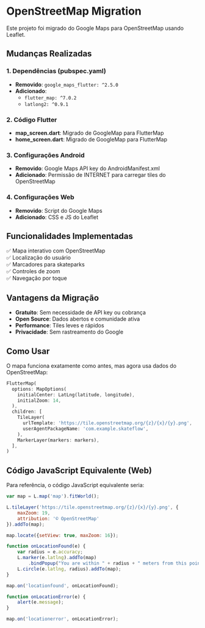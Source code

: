 # OpenStreetMap Migration

Este projeto foi migrado do Google Maps para OpenStreetMap usando Leaflet.

## Mudanças Realizadas

### 1. Dependências (pubspec.yaml)
- **Removido**: `google_maps_flutter: ^2.5.0`
- **Adicionado**: 
  - `flutter_map: ^7.0.2`
  - `latlong2: ^0.9.1`

### 2. Código Flutter
- **map_screen.dart**: Migrado de GoogleMap para FlutterMap
- **home_screen.dart**: Migrado de GoogleMap para FlutterMap

### 3. Configurações Android
- **Removido**: Google Maps API key do AndroidManifest.xml
- **Adicionado**: Permissão de INTERNET para carregar tiles do OpenStreetMap

### 4. Configurações Web
- **Removido**: Script do Google Maps
- **Adicionado**: CSS e JS do Leaflet

## Funcionalidades Implementadas

✅ Mapa interativo com OpenStreetMap  
✅ Localização do usuário  
✅ Marcadores para skateparks  
✅ Controles de zoom  
✅ Navegação por toque  

## Vantagens da Migração

- **Gratuito**: Sem necessidade de API key ou cobrança
- **Open Source**: Dados abertos e comunidade ativa
- **Performance**: Tiles leves e rápidos
- **Privacidade**: Sem rastreamento do Google

## Como Usar

O mapa funciona exatamente como antes, mas agora usa dados do OpenStreetMap:

```dart
FlutterMap(
  options: MapOptions(
    initialCenter: LatLng(latitude, longitude),
    initialZoom: 14,
  ),
  children: [
    TileLayer(
      urlTemplate: 'https://tile.openstreetmap.org/{z}/{x}/{y}.png',
      userAgentPackageName: 'com.example.skateflow',
    ),
    MarkerLayer(markers: markers),
  ],
)
```

## Código JavaScript Equivalente (Web)

Para referência, o código JavaScript equivalente seria:

```javascript
var map = L.map('map').fitWorld();

L.tileLayer('https://tile.openstreetmap.org/{z}/{x}/{y}.png', {
    maxZoom: 19,
    attribution: '© OpenStreetMap'
}).addTo(map);

map.locate({setView: true, maxZoom: 16});

function onLocationFound(e) {
    var radius = e.accuracy;
    L.marker(e.latlng).addTo(map)
        .bindPopup("You are within " + radius + " meters from this point").openPopup();
    L.circle(e.latlng, radius).addTo(map);
}

map.on('locationfound', onLocationFound);

function onLocationError(e) {
    alert(e.message);
}

map.on('locationerror', onLocationError);
```